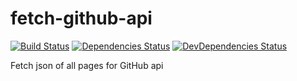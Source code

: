 # fetch-github-api
[![Build Status][travis-ci-badge]][travis-ci]
[![Dependencies Status][david-dm-badge]][david-dm]
[![DevDependencies Status][david-dm-dev-badge]][david-dm-dev]

[travis-ci]: https://travis-ci.org/kPherox/fetch-github-api
[travis-ci-badge]: https://travis-ci.org/kPherox/fetch-github-api.svg?branch=develop
[david-dm]: https://david-dm.org/kPherox/fetch-github-api
[david-dm-badge]: https://david-dm.org/kPherox/fetch-github-api/status.svg
[david-dm-dev]: https://david-dm.org/kPherox/fetch-github-api?type=dev
[david-dm-dev-badge]: https://david-dm.org/kPherox/fetch-github-api/dev-status.svg

Fetch json of all pages for GitHub api

